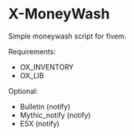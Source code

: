 # X-MoneyWash

Simple moneywash script for fivem.

Requirements:
- OX_INVENTORY
- OX_LIB

Optional:
- Bulletin (notify)
- Mythic_notify (notify)
- ESX (notify)
